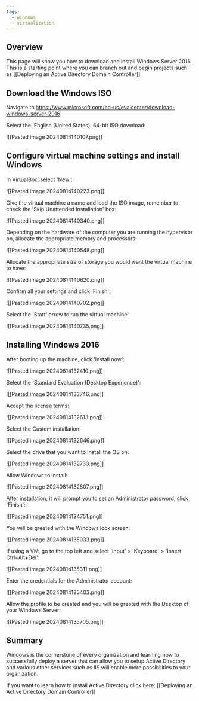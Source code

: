 ```yaml
---
tags:
  - windows
  - virtualization
---
```

## Overview
This page will show you how to download and install Windows Server 2016. This is a starting point where you can branch out and begin projects such as [[Deploying an Active Directory Domain Controller]]. 
## Download the Windows ISO
Navigate to https://www.microsoft.com/en-us/evalcenter/download-windows-server-2016

Select the 'English (United States)' 64-bit ISO download:

![[Pasted image 20240814140107.png]]

## Configure virtual machine settings and install Windows
In VirtualBox, select 'New':

![[Pasted image 20240814140223.png]]

Give the virtual machine a name and load the ISO image, remember to check the 'Skip Unattended Installation' box:

![[Pasted image 20240814140340.png]]

Depending on the hardware of the computer you are running the hypervisor on, allocate the appropriate memory and processors:

![[Pasted image 20240814140548.png]]

Allocate the appropriate size of storage you would want the virtual machine to have:

![[Pasted image 20240814140620.png]]

Confirm all your settings and click 'Finish':

![[Pasted image 20240814140702.png]]

Select the 'Start' arrow to run the virtual machine:

![[Pasted image 20240814140735.png]]
## Installing Windows 2016
After booting up the machine, click 'Install now':

![[Pasted image 20240814132410.png]]

Select the 'Standard Evaluation (Desktop Experience)':

![[Pasted image 20240814133746.png]]

Accept the license terms:

![[Pasted image 20240814132613.png]]

Select the Custom installation:

![[Pasted image 20240814132646.png]]

Select the drive that you want to install the OS on:

![[Pasted image 20240814132733.png]]

Allow Windows to install:

![[Pasted image 20240814132807.png]]

After installation, it will prompt you to set an Administrator password, click 'Finish':

![[Pasted image 20240814134751.png]]

You will be greeted with the Windows lock screen:

![[Pasted image 20240814135033.png]]

If using a VM, go to the top left and select 'Input' > 'Keyboard' > 'Insert Ctrl+Alt+Del':

![[Pasted image 20240814135311.png]]

Enter the credentials for the Administrator account:

![[Pasted image 20240814135403.png]]

Allow the profile to be created and you will be greeted with the Desktop of your Windows Server:

![[Pasted image 20240814135705.png]]
## Summary
Windows is the cornerstone of every organization and learning how to successfully deploy a server that can allow you to setup Active Directory and various other services such as IIS will enable more possibilities to your organization.

If you want to learn how to install Active Directory click here: [[Deploying an Active Directory Domain Controller]] 



